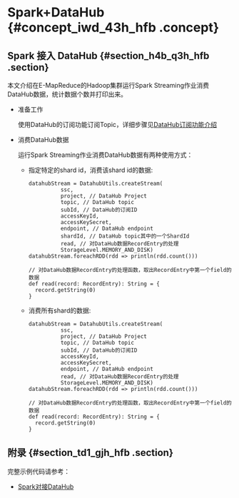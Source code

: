 # Spark+DataHub {#concept_iwd_43h_hfb .concept}

## Spark 接入 DataHub {#section_h4b_q3h_hfb .section}

本文介绍在E-MapReduce的Hadoop集群运行Spark Streaming作业消费DataHub数据，统计数据个数并打印出来。

-   准备工作

    使用DataHub的订阅功能订阅Topic，详细步骤见[DataHub订阅功能介绍](https://help.aliyun.com/document_detail/57622.html?spm=a2c4g.11174283.6.557.255d63eflzHV3m)

-   消费DataHub数据

    运行Spark Streaming作业消费DataHub数据有两种使用方式：

    -   指定特定的shard id，消费该shard id的数据:

        ```
        datahubStream = DatahubUtils.createStream(
                  ssc,
                  project, // DataHub Project
                  topic, // DataHub topic
                  subId, // DataHub的订阅ID
                  accessKeyId,
                  accessKeySecret,
                  endpoint, // DataHub endpoint
                  shardId, // DataHub topic其中的一个ShardId
                  read, // 对DataHub数据RecordEntry的处理
                  StorageLevel.MEMORY_AND_DISK)
        datahubStream.foreachRDD(rdd => println(rdd.count()))
        
        // 对DataHub数据RecordEntry的处理函数，取出RecordEntry中第一个field的数据
        def read(record: RecordEntry): String = {
          record.getString(0)
        }
        ```

    -   消费所有shard的数据:

        ```
        datahubStream = DatahubUtils.createStream(
                  ssc,
                  project, // DataHub Project
                  topic, // DataHub topic
                  subId, // DataHub的订阅ID
                  accessKeyId,
                  accessKeySecret,
                  endpoint, // DataHub endpoint
                  read, // 对DataHub数据RecordEntry的处理
                  StorageLevel.MEMORY_AND_DISK)
        datahubStream.foreachRDD(rdd => println(rdd.count()))
        
        // 对DataHub数据RecordEntry的处理函数，取出RecordEntry中第一个field的数据
        def read(record: RecordEntry): String = {
          record.getString(0)
        }
        ```


## 附录 {#section_td1_gjh_hfb .section}

完整示例代码请参考：

-   [Spark对接DataHub](https://github.com/aliyun/aliyun-emapreduce-sdk/blob/master-2.x/examples/src/main/scala/com/aliyun/emr/examples/streaming/TestDatahub.scala)

